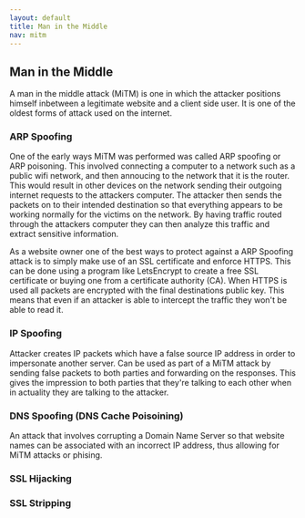 ```yaml
---
layout: default
title: Man in the Middle
nav: mitm
---
```


## Man in the Middle

A man in the middle attack (MiTM) is one in which the attacker positions himself inbetween a legitimate website and a client side user. It is one of the oldest forms of attack used on the internet.

### ARP Spoofing

One of the early ways MiTM was performed was called ARP spoofing or ARP poisoning. This involved connecting a computer to a network such as a public wifi network, and then annoucing to the network that it is the router. This would result in other devices on the network sending their outgoing internet requests to the attackers computer. The attacker then sends the packets on to their intended destination so that everything appears to be working normally for the victims on the network. By having traffic routed through the attackers computer they can then analyze this traffic and extract sensitive information.

As a website owner one of the best ways to protect against a ARP Spoofing attack is to simply make use of an SSL certificate and enforce HTTPS. This can be done using a program like LetsEncrypt to create a free SSL certificate or buying one from a certificate authority (CA). When HTTPS is used all packets are encrypted with the final destinations public key. This means that even if an attacker is able to intercept the traffic they won't be able to read it.

### IP Spoofing

Attacker creates IP packets which have a false source IP address in order to impersonate another server. Can be used as part of a MiTM attack by sending false packets to both parties and forwarding on the responses. This gives the impression to both parties that they're talking to each other when in actuality they are talking to the attacker.

### DNS Spoofing (DNS Cache Poisoining)

An attack that involves corrupting a Domain Name Server so that website names can be associated with an incorrect IP address, thus allowing for MiTM attacks or phising.

### SSL Hijacking



### SSL Stripping

